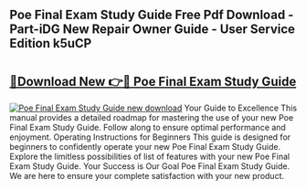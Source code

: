 ## Poe Final Exam Study Guide Free Pdf Download - Part-iDG New Repair Owner Guide - User Service Edition k5uCP

# <h2><a href="http://bc80312.oget.top/?id=Poe+Final+Exam+Study+Guide">🔗Download New 👉🔴 Poe Final Exam Study Guide</a></h2>

[![Poe Final Exam Study Guide new download](https://i.imgur.com/5g1atiW.png)](http://bc80312.oget.top/?id=Poe+Final+Exam+Study+Guide)
Your Guide to Excellence This manual provides a detailed roadmap for mastering the use of your new Poe Final Exam Study Guide. Follow along to ensure optimal performance and enjoyment. Operating Instructions for Beginners This guide is designed for beginners to confidently operate your new Poe Final Exam Study Guide. Explore the limitless possibilities of list of features with your new Poe Final Exam Study Guide. Your Success is Our Goal Poe Final Exam Study Guide. We are here to ensure your complete satisfaction with your new product.
